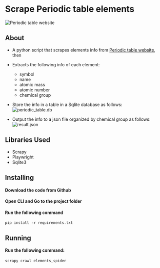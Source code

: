 # Scrape Periodic table elements

![Periodic table website](<Screenshot from 2024-08-31 11-43-19.png>)

## About 

* A python script that scrapes elements info from [Periodic table website](https://pubchem.ncbi.nlm.nih.gov/ptable/ "Periodic table website"), then

* Extracts the following info of each element:
    * symbol
    * name
    * atomic mass
    * atomic number
    * chemical group

* Store the info in a table in a Sqlite database as follows:
![periodic_table.db](<Screenshot from 2024-08-31 11-48-50.png>)

* Output the info to a json file organized by chemical group as follows:
![result.json](<Screenshot from 2024-08-31 11-55-14.png>)
      
## Libraries Used
* Scrapy
* Playwright
* Sqlite3


## Installing

#### Download the code from Github
#### Open CLI and Go to the project folder
#### Run the following command

```
pip install -r requirements.txt
```

## Running
#### Run the following command:

```
scrapy crawl elements_spider
```

